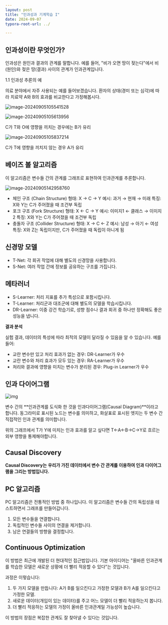 ```yaml
---
layout: post
title: "인과성과 기계학습 I"
date: 2024-09-07
typora-root-url: ../

---
```


## 인과성이란 무엇인가?

인과성은 원인과 결과의 관계를 말합니다. 예를 들어, "비가 오면 땅이 젖는다"에서 비(원인)와 젖은 땅(결과) 사이의 관계가 인과관계입니다.

1.1 인과성 추론의 예

의료 분야에서 자주 사용되는 예를 들어보겠습니다. 환자의 상태(경미 또는 심각)에 따라 치료약 A와 B의 효과를 비교한다고 가정해봅시다.

![image-20240905105541528](/assets/img/image-20240905105541528.png)

![image-20240905105613956](/assets/img/image-20240905105613956.png)

C가 T와 O에 영향을 끼치는 경우에는 B가 유리

![image-20240905105837214](/assets/img/image-20240905105837214.png)

C가 T에 영향을 끼치지 않는 경우 A가 유리

## 베이즈 볼 알고리즘

이 알고리즘은 변수들 간의 관계를 그래프로 표현하여 인과관계를 추론합니다. 

![image-20240905142958760](/assets/img/image-20240905142958760.png)

- 체인 구조 (Chain Structure) 형태: X → C → Y 예시: 과거 → 현재 → 미래 특징: X와 Y는 C가 주어졌을 때 조건부 독립
- 포크 구조 (Fork Structure) 형태: X ← C → Y 예시: 이미지1 ← 클래스 → 이미지2 특징: X와 Y는 C가 주어졌을 때 조건부 독립
- 충돌자 구조 (Collider Structure) 형태: X → C ← Z 예시: 남성 → 아기 ← 여성 특징: X와 Z는 독립이지만, C가 주어졌을 때 독립이 아니게 됨

## 신경망 모델

- T-Net: 각 회귀 작업에 대해 별도의 신경망을 사용합니다.
- S-Net: 여러 작업 간에 정보를 공유하는 구조를 가집니다.

## 메타러너

- S-Learner: 처리 지표를 추가 특성으로 포함시킵니다.
- T-Learner: 처리군과 대조군에 대해 별도의 모델을 학습시킵니다.
- DR-Learner: 이중 강건 학습기로, 성향 점수나 결과 회귀 중 하나만 정확해도 좋은 성능을 냅니다.

**결과 분석**

실험 결과, 데이터의 특성에 따라 최적의 모델이 달라질 수 있음을 알 수 있습니다. 예를 들어:

- 교란 변수만 있고 처리 효과가 없는 경우: DR-Learner가 우수
- 교란 변수와 처리 효과가 모두 있는 경우: RA-Learner가 우수
- 처리와 결과에 영향을 미치는 변수가 분리된 경우: Plug-in Learner가 우수

## 인과 다이어그램

![img](/assets/img/img.png)

변수 간의 **인과관계를 도식화 한 것을 인과다이어그램(Causal Diagram)**이라고 합니다. 동그라미로 표시된 노드는 변수를 의미하고, 화살표로 표시된 엣지는 두 변수 간 직접적인 인과 관계를 의미합니다.

위의 그래프에서 T가 Y에 미치는 인과 효과를 알고 싶다면 T←A←B→C→Y로 흐르는 외부 영향을 통제해야합니다.

## Causal Discovery

**Causal Discovery는** **우리가 가진 데이터에서 변수 간 관계를 이용하여 인과 다이어그램을 그리는 방법입니다.**



## PC 알고리즘 

PC 알고리즘은 전통적인 방법 중 하나입니다. 이 알고리즘은 변수들 간의 독립성을 테스트하면서 그래프를 만들어갑니다.

1. 모든 변수들을 연결합니다.
2. 독립적인 변수들 사이의 연결을 제거합니다.
3. 남은 연결들의 방향을 결정합니다.

## Continuous Optimization

이 방법은 최근에 개발된 더 현대적인 접근법입니다. 기본 아이디어는 "올바른 인과관계를 학습한 모델은 새로운 상황에 더 빨리 적응할 수 있다"는 것입니다.

과정은 이렇습니다:

1. 두 가지 모델을 만듭니다: A가 B를 일으킨다고 가정한 모델과 B가 A를 일으킨다고 가정한 모델.
2. 새로운 데이터(개입이 있는 데이터)를 주고 어느 모델이 더 빨리 적응하는지 봅니다.
3. 더 빨리 적응하는 모델의 가정이 올바른 인과관계일 가능성이 높습니다.

이 방법의 장점은 복잡한 관계도 잘 찾아낼 수 있다는 것입니다.
